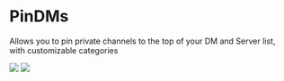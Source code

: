 # PinDMs

Allows you to pin private channels to the top of your DM and Server list, with customizable categories

![](https://github.com/user-attachments/assets/a632b90c-d447-49a7-9efe-b045504ae47f)
![](https://github.com/user-attachments/assets/9942994b-8a95-418e-b323-dd8ce07ff807)
